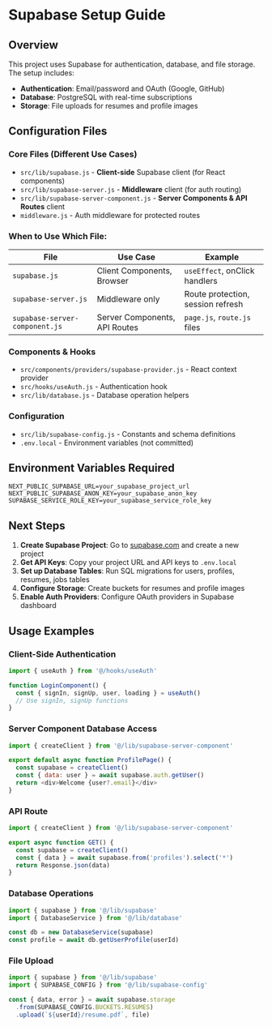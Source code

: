 # Supabase Setup Guide

## Overview
This project uses Supabase for authentication, database, and file storage. The setup includes:

- **Authentication**: Email/password and OAuth (Google, GitHub)
- **Database**: PostgreSQL with real-time subscriptions
- **Storage**: File uploads for resumes and profile images

## Configuration Files

### Core Files (Different Use Cases)
- `src/lib/supabase.js` - **Client-side** Supabase client (for React components)
- `src/lib/supabase-server.js` - **Middleware** client (for auth routing)
- `src/lib/supabase-server-component.js` - **Server Components & API Routes** client
- `middleware.js` - Auth middleware for protected routes

### When to Use Which File:

| File | Use Case | Example |
|------|----------|---------|
| `supabase.js` | Client Components, Browser | `useEffect`, onClick handlers |
| `supabase-server.js` | Middleware only | Route protection, session refresh |
| `supabase-server-component.js` | Server Components, API Routes | `page.js`, `route.js` files |

### Components & Hooks
- `src/components/providers/supabase-provider.js` - React context provider
- `src/hooks/useAuth.js` - Authentication hook
- `src/lib/database.js` - Database operation helpers

### Configuration
- `src/lib/supabase-config.js` - Constants and schema definitions
- `.env.local` - Environment variables (not committed)

## Environment Variables Required

```env
NEXT_PUBLIC_SUPABASE_URL=your_supabase_project_url
NEXT_PUBLIC_SUPABASE_ANON_KEY=your_supabase_anon_key
SUPABASE_SERVICE_ROLE_KEY=your_supabase_service_role_key
```

## Next Steps

1. **Create Supabase Project**: Go to [supabase.com](https://supabase.com) and create a new project
2. **Get API Keys**: Copy your project URL and API keys to `.env.local`
3. **Set up Database Tables**: Run SQL migrations for users, profiles, resumes, jobs tables
4. **Configure Storage**: Create buckets for resumes and profile images
5. **Enable Auth Providers**: Configure OAuth providers in Supabase dashboard

## Usage Examples

### Client-Side Authentication
```javascript
import { useAuth } from '@/hooks/useAuth'

function LoginComponent() {
  const { signIn, signUp, user, loading } = useAuth()
  // Use signIn, signUp functions
}
```

### Server Component Database Access
```javascript
import { createClient } from '@/lib/supabase-server-component'

export default async function ProfilePage() {
  const supabase = createClient()
  const { data: user } = await supabase.auth.getUser()
  return <div>Welcome {user?.email}</div>
}
```

### API Route
```javascript
import { createClient } from '@/lib/supabase-server-component'

export async function GET() {
  const supabase = createClient()
  const { data } = await supabase.from('profiles').select('*')
  return Response.json(data)
}
```

### Database Operations
```javascript
import { supabase } from '@/lib/supabase'
import { DatabaseService } from '@/lib/database'

const db = new DatabaseService(supabase)
const profile = await db.getUserProfile(userId)
```

### File Upload
```javascript
import { supabase } from '@/lib/supabase'
import { SUPABASE_CONFIG } from '@/lib/supabase-config'

const { data, error } = await supabase.storage
  .from(SUPABASE_CONFIG.BUCKETS.RESUMES)
  .upload(`${userId}/resume.pdf`, file)
```
